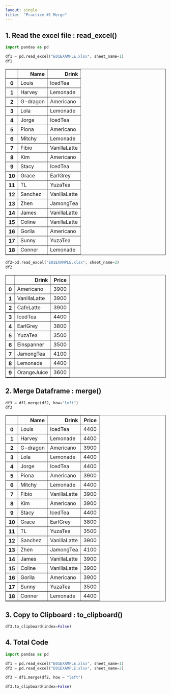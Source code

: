 ```yaml
---
layout: single
title:  "Practice #1 Merge"
---
```





## 1. Read the excel file : read_excel()


```python
import pandas as pd

df1 = pd.read_excel("E01EXAMPLE.xlsx", sheet_name=1)
df1
```




<div>
<style scoped>
    .dataframe tbody tr th:only-of-type {
        vertical-align: middle;
    }

    .dataframe tbody tr th {
        vertical-align: top;
    }

    .dataframe thead th {
        text-align: right;
    }
</style>
<table border="1" class="dataframe">
  <thead>
    <tr style="text-align: right;">
      <th></th>
      <th>Name</th>
      <th>Drink</th>
    </tr>
  </thead>
  <tbody>
    <tr>
      <th>0</th>
      <td>Louis</td>
      <td>IcedTea</td>
    </tr>
    <tr>
      <th>1</th>
      <td>Harvey</td>
      <td>Lemonade</td>
    </tr>
    <tr>
      <th>2</th>
      <td>G-dragon</td>
      <td>Americano</td>
    </tr>
    <tr>
      <th>3</th>
      <td>Lola</td>
      <td>Lemonade</td>
    </tr>
    <tr>
      <th>4</th>
      <td>Jorge</td>
      <td>IcedTea</td>
    </tr>
    <tr>
      <th>5</th>
      <td>Piona</td>
      <td>Americano</td>
    </tr>
    <tr>
      <th>6</th>
      <td>Mitchy</td>
      <td>Lemonade</td>
    </tr>
    <tr>
      <th>7</th>
      <td>Fibio</td>
      <td>VanillaLatte</td>
    </tr>
    <tr>
      <th>8</th>
      <td>Kim</td>
      <td>Americano</td>
    </tr>
    <tr>
      <th>9</th>
      <td>Stacy</td>
      <td>IcedTea</td>
    </tr>
    <tr>
      <th>10</th>
      <td>Grace</td>
      <td>EarlGrey</td>
    </tr>
    <tr>
      <th>11</th>
      <td>TL</td>
      <td>YuzaTea</td>
    </tr>
    <tr>
      <th>12</th>
      <td>Sanchez</td>
      <td>VanillaLatte</td>
    </tr>
    <tr>
      <th>13</th>
      <td>Zhen</td>
      <td>JamongTea</td>
    </tr>
    <tr>
      <th>14</th>
      <td>James</td>
      <td>VanillaLatte</td>
    </tr>
    <tr>
      <th>15</th>
      <td>Coline</td>
      <td>VanillaLatte</td>
    </tr>
    <tr>
      <th>16</th>
      <td>Gorila</td>
      <td>Americano</td>
    </tr>
    <tr>
      <th>17</th>
      <td>Sunny</td>
      <td>YuzaTea</td>
    </tr>
    <tr>
      <th>18</th>
      <td>Conner</td>
      <td>Lemonade</td>
    </tr>
  </tbody>
</table>
</div>




```python
df2=pd.read_excel("E01EXAMPLE.xlsx", sheet_name=2)
df2
```




<div>
<style scoped>
    .dataframe tbody tr th:only-of-type {
        vertical-align: middle;
    }

    .dataframe tbody tr th {
        vertical-align: top;
    }

    .dataframe thead th {
        text-align: right;
    }
</style>
<table border="1" class="dataframe">
  <thead>
    <tr style="text-align: right;">
      <th></th>
      <th>Drink</th>
      <th>Price</th>
    </tr>
  </thead>
  <tbody>
    <tr>
      <th>0</th>
      <td>Americano</td>
      <td>3900</td>
    </tr>
    <tr>
      <th>1</th>
      <td>VanillaLatte</td>
      <td>3900</td>
    </tr>
    <tr>
      <th>2</th>
      <td>CafeLatte</td>
      <td>3900</td>
    </tr>
    <tr>
      <th>3</th>
      <td>IcedTea</td>
      <td>4400</td>
    </tr>
    <tr>
      <th>4</th>
      <td>EarlGrey</td>
      <td>3800</td>
    </tr>
    <tr>
      <th>5</th>
      <td>YuzaTea</td>
      <td>3500</td>
    </tr>
    <tr>
      <th>6</th>
      <td>Einspanner</td>
      <td>3500</td>
    </tr>
    <tr>
      <th>7</th>
      <td>JamongTea</td>
      <td>4100</td>
    </tr>
    <tr>
      <th>8</th>
      <td>Lemonade</td>
      <td>4400</td>
    </tr>
    <tr>
      <th>9</th>
      <td>OrangeJuice</td>
      <td>3600</td>
    </tr>
  </tbody>
</table>
</div>



## 2. Merge Dataframe : merge()


```python
df3 = df1.merge(df2, how="left")
df3
```




<div>
<style scoped>
    .dataframe tbody tr th:only-of-type {
        vertical-align: middle;
    }

    .dataframe tbody tr th {
        vertical-align: top;
    }

    .dataframe thead th {
        text-align: right;
    }
</style>
<table border="1" class="dataframe">
  <thead>
    <tr style="text-align: right;">
      <th></th>
      <th>Name</th>
      <th>Drink</th>
      <th>Price</th>
    </tr>
  </thead>
  <tbody>
    <tr>
      <th>0</th>
      <td>Louis</td>
      <td>IcedTea</td>
      <td>4400</td>
    </tr>
    <tr>
      <th>1</th>
      <td>Harvey</td>
      <td>Lemonade</td>
      <td>4400</td>
    </tr>
    <tr>
      <th>2</th>
      <td>G-dragon</td>
      <td>Americano</td>
      <td>3900</td>
    </tr>
    <tr>
      <th>3</th>
      <td>Lola</td>
      <td>Lemonade</td>
      <td>4400</td>
    </tr>
    <tr>
      <th>4</th>
      <td>Jorge</td>
      <td>IcedTea</td>
      <td>4400</td>
    </tr>
    <tr>
      <th>5</th>
      <td>Piona</td>
      <td>Americano</td>
      <td>3900</td>
    </tr>
    <tr>
      <th>6</th>
      <td>Mitchy</td>
      <td>Lemonade</td>
      <td>4400</td>
    </tr>
    <tr>
      <th>7</th>
      <td>Fibio</td>
      <td>VanillaLatte</td>
      <td>3900</td>
    </tr>
    <tr>
      <th>8</th>
      <td>Kim</td>
      <td>Americano</td>
      <td>3900</td>
    </tr>
    <tr>
      <th>9</th>
      <td>Stacy</td>
      <td>IcedTea</td>
      <td>4400</td>
    </tr>
    <tr>
      <th>10</th>
      <td>Grace</td>
      <td>EarlGrey</td>
      <td>3800</td>
    </tr>
    <tr>
      <th>11</th>
      <td>TL</td>
      <td>YuzaTea</td>
      <td>3500</td>
    </tr>
    <tr>
      <th>12</th>
      <td>Sanchez</td>
      <td>VanillaLatte</td>
      <td>3900</td>
    </tr>
    <tr>
      <th>13</th>
      <td>Zhen</td>
      <td>JamongTea</td>
      <td>4100</td>
    </tr>
    <tr>
      <th>14</th>
      <td>James</td>
      <td>VanillaLatte</td>
      <td>3900</td>
    </tr>
    <tr>
      <th>15</th>
      <td>Coline</td>
      <td>VanillaLatte</td>
      <td>3900</td>
    </tr>
    <tr>
      <th>16</th>
      <td>Gorila</td>
      <td>Americano</td>
      <td>3900</td>
    </tr>
    <tr>
      <th>17</th>
      <td>Sunny</td>
      <td>YuzaTea</td>
      <td>3500</td>
    </tr>
    <tr>
      <th>18</th>
      <td>Conner</td>
      <td>Lemonade</td>
      <td>4400</td>
    </tr>
  </tbody>
</table>
</div>



## 3. Copy to Clipboard : to_clipboard()


```python
df3.to_clipboard(index=False)
```

## 4. Total Code


```python
import pandas as pd

df1 = pd.read_excel("E01EXAMPLE.xlsx", sheet_name=1)
df2 = pd.read_excel("E01EXAMPLE.xlsx", sheet_name=2)

df3 = df1.merge(df2, how = "left")

df3.to_clipboard(index=False)
```

